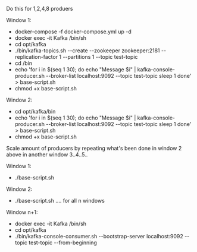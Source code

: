 Do this for 1,2,4,8 produers

Window 1:
- docker-compose -f docker-compose.yml up -d
- docker exec -it Kafka /bin/sh
- cd opt/kafka
- ./bin/kafka-topics.sh --create --zookeeper zookeeper:2181 --replication-factor 1 --partitions 1 --topic test-topic
- cd /bin
- echo 'for i in $(seq 1 30); do
    echo "Message $i" | kafka-console-producer.sh --broker-list localhost:9092 --topic test-topic
    sleep 1
done' > base-script.sh
- chmod +x base-script.sh

Window 2:
- cd opt/kafka/bin
- echo 'for i in $(seq 1 30); do
    echo "Message $i" | kafka-console-producer.sh --broker-list localhost:9092 --topic test-topic
    sleep 1
done' > base-script.sh
- chmod +x base-script.sh

Scale amount of producers by repeating what's been done in window 2 above in another window 3..4..5..

Window 1:
- ./base-script.sh

Window 2:
- ./base-script.sh
.... for all n windows

Window n+1:
- docker exec -it Kafka /bin/sh
- cd opt/kafka
- ./bin/kafka-console-consumer.sh --bootstrap-server localhost:9092 --topic test-topic --from-beginning
